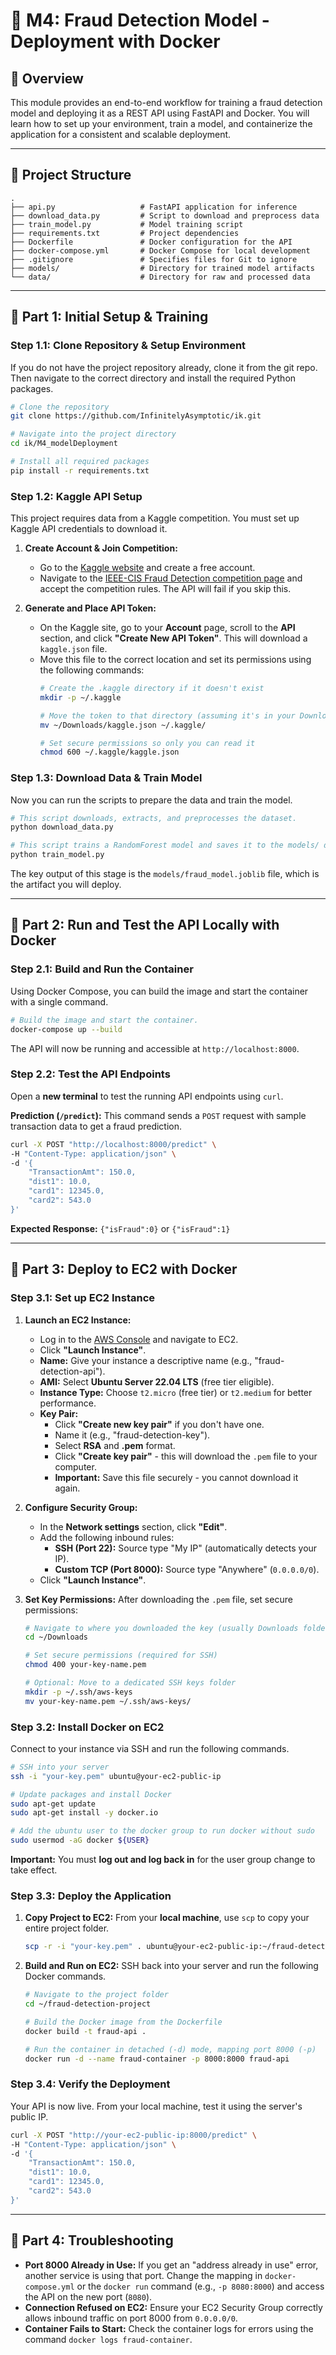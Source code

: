 # 🧠 M4: Fraud Detection Model - Deployment with Docker

## 🚀 Overview

This module provides an end-to-end workflow for training a fraud detection model and deploying it as a REST API using FastAPI and Docker. You will learn how to set up your environment, train a model, and containerize the application for a consistent and scalable deployment.

-----

## 📂 Project Structure

```
.
├── api.py                   # FastAPI application for inference
├── download_data.py         # Script to download and preprocess data
├── train_model.py           # Model training script
├── requirements.txt         # Project dependencies
├── Dockerfile               # Docker configuration for the API
├── docker-compose.yml       # Docker Compose for local development
├── .gitignore               # Specifies files for Git to ignore
├── models/                  # Directory for trained model artifacts
└── data/                    # Directory for raw and processed data
```

-----

## 📌 Part 1: Initial Setup & Training

### Step 1.1: Clone Repository & Setup Environment

If you do not have the project repository already, clone it from the git repo. Then navigate to the correct directory and install the required Python packages.

```bash
# Clone the repository
git clone https://github.com/InfinitelyAsymptotic/ik.git

# Navigate into the project directory
cd ik/M4_modelDeployment

# Install all required packages
pip install -r requirements.txt
```

### Step 1.2: Kaggle API Setup

This project requires data from a Kaggle competition. You must set up Kaggle API credentials to download it.

1.  **Create Account & Join Competition:**

      * Go to the [Kaggle website](https://www.kaggle.com) and create a free account.
      * Navigate to the [IEEE-CIS Fraud Detection competition page](https://www.kaggle.com/c/ieee-fraud-detection) and accept the competition rules. The API will fail if you skip this.

2.  **Generate and Place API Token:**

      * On the Kaggle site, go to your **Account** page, scroll to the **API** section, and click **"Create New API Token"**. This will download a `kaggle.json` file.
      * Move this file to the correct location and set its permissions using the following commands:
        ```bash
        # Create the .kaggle directory if it doesn't exist
        mkdir -p ~/.kaggle

        # Move the token to that directory (assuming it's in your Downloads folder)
        mv ~/Downloads/kaggle.json ~/.kaggle/

        # Set secure permissions so only you can read it
        chmod 600 ~/.kaggle/kaggle.json
        ```

### Step 1.3: Download Data & Train Model

Now you can run the scripts to prepare the data and train the model.

```bash
# This script downloads, extracts, and preprocesses the dataset.
python download_data.py

# This script trains a RandomForest model and saves it to the models/ directory.
python train_model.py
```

The key output of this stage is the `models/fraud_model.joblib` file, which is the artifact you will deploy.

-----

## 📌 Part 2: Run and Test the API Locally with Docker

### Step 2.1: Build and Run the Container

Using Docker Compose, you can build the image and start the container with a single command.

```bash
# Build the image and start the container.
docker-compose up --build
```

The API will now be running and accessible at `http://localhost:8000`.

### Step 2.2: Test the API Endpoints

Open a **new terminal** to test the running API endpoints using `curl`.

**Prediction (`/predict`):**
This command sends a `POST` request with sample transaction data to get a fraud prediction.

```bash
curl -X POST "http://localhost:8000/predict" \
-H "Content-Type: application/json" \
-d '{
    "TransactionAmt": 150.0,
    "dist1": 10.0,
    "card1": 12345.0,
    "card2": 543.0
}'
```

**Expected Response:** `{"isFraud":0}` or `{"isFraud":1}`

-----

## 📌 Part 3: Deploy to EC2 with Docker

### Step 3.1: Set up EC2 Instance

1.  **Launch an EC2 Instance:**
    * Log in to the [AWS Console](https://aws.amazon.com/console/) and navigate to EC2.
    * Click **"Launch Instance"**.
    * **Name:** Give your instance a descriptive name (e.g., "fraud-detection-api").
    * **AMI:** Select **Ubuntu Server 22.04 LTS** (free tier eligible).
    * **Instance Type:** Choose `t2.micro` (free tier) or `t2.medium` for better performance.
    * **Key Pair:** 
      - Click **"Create new key pair"** if you don't have one.
      - Name it (e.g., "fraud-detection-key").
      - Select **RSA** and **.pem** format.
      - Click **"Create key pair"** - this will download the `.pem` file to your computer.
      - **Important:** Save this file securely - you cannot download it again.

2.  **Configure Security Group:**
    * In the **Network settings** section, click **"Edit"**.
    * Add the following inbound rules:
      - **SSH (Port 22):** Source type "My IP" (automatically detects your IP).
      - **Custom TCP (Port 8000):** Source type "Anywhere" (`0.0.0.0/0`).
    * Click **"Launch Instance"**.

3.  **Set Key Permissions:**
    After downloading the `.pem` file, set secure permissions:
    ```bash
    # Navigate to where you downloaded the key (usually Downloads folder)
    cd ~/Downloads
    
    # Set secure permissions (required for SSH)
    chmod 400 your-key-name.pem
    
    # Optional: Move to a dedicated SSH keys folder
    mkdir -p ~/.ssh/aws-keys
    mv your-key-name.pem ~/.ssh/aws-keys/
    ```

### Step 3.2: Install Docker on EC2

Connect to your instance via SSH and run the following commands.

```bash
# SSH into your server
ssh -i "your-key.pem" ubuntu@your-ec2-public-ip

# Update packages and install Docker
sudo apt-get update
sudo apt-get install -y docker.io

# Add the ubuntu user to the docker group to run docker without sudo
sudo usermod -aG docker ${USER}
```

**Important:** You must **log out and log back in** for the user group change to take effect.

### Step 3.3: Deploy the Application

1.  **Copy Project to EC2:** From your **local machine**, use `scp` to copy your entire project folder.
    ```bash
    scp -r -i "your-key.pem" . ubuntu@your-ec2-public-ip:~/fraud-detection-project
    ```
2.  **Build and Run on EC2:** SSH back into your server and run the following Docker commands.
    ```bash
    # Navigate to the project folder
    cd ~/fraud-detection-project

    # Build the Docker image from the Dockerfile
    docker build -t fraud-api .

    # Run the container in detached (-d) mode, mapping port 8000 (-p)
    docker run -d --name fraud-container -p 8000:8000 fraud-api
    ```

### Step 3.4: Verify the Deployment

Your API is now live. From your local machine, test it using the server's public IP.

```bash
curl -X POST "http://your-ec2-public-ip:8000/predict" \
-H "Content-Type: application/json" \
-d '{
    "TransactionAmt": 150.0,
    "dist1": 10.0,
    "card1": 12345.0,
    "card2": 543.0
}'
```

-----

## 📌 Part 4: Troubleshooting

  * **Port 8000 Already in Use:** If you get an "address already in use" error, another service is using that port. Change the mapping in `docker-compose.yml` or the `docker run` command (e.g., `-p 8080:8000`) and access the API on the new port (`8080`).
  * **Connection Refused on EC2:** Ensure your EC2 Security Group correctly allows inbound traffic on port 8000 from `0.0.0.0/0`.
  * **Container Fails to Start:** Check the container logs for errors using the command `docker logs fraud-container`.